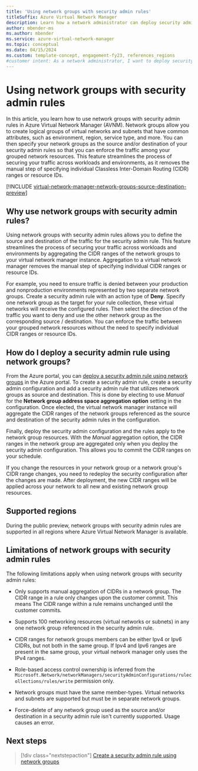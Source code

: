 ```yaml
---
title: 'Using network groups with security admin rules'
titleSuffix: Azure Virtual Network Manager
description: Learn how a network administrator can deploy security admin rules using network groups as the source and destination in Azure Virtual Network Manager.
author: mbender-ms
ms.author: mbender
ms.service: azure-virtual-network-manager
ms.topic: conceptual
ms.date: 04/15/2024
ms.custom: template-concept, engagement-fy23, references_regions
#customer intent: As a network administrator, I want to deploy security admin rules in Azure Virtual Network Manager. When creating security admin rules, I want to define network groups as the source and destination of traffic.
---
```


# Using network groups with security admin rules

In this article, you learn how to use network groups with security admin rules in Azure Virtual Network Manager (AVNM). Network groups allow you to create logical groups of virtual networks and subnets that have common attributes, such as environment, region, service type, and more. You can then specify your network groups as the source and/or destination of your security admin rules so that you can enforce the traffic among your grouped network resources. This feature streamlines the process of securing your traffic across workloads and environments, as it removes the manual step of specifying individual Classless Inter-Domain Routing (CIDR) ranges or resource IDs.

[!INCLUDE [virtual-network-manager-network-groups-source-destination-preview](../../includes/virtual-network-manager-network-groups-source-destination-preview.md)]

## Why use network groups with security admin rules?

Using network groups with security admin rules allows you to define the source and destination of the traffic for the security admin rule. This feature streamlines the process of securing your traffic across workloads and environments by aggregating the CIDR ranges of the network groups to your virtual network manager instance. Aggregation to a virtual network manager removes the manual step of specifying individual CIDR ranges or resource IDs. 

For example, you need to ensure traffic is denied between your production and nonproduction environments represented by two separate network groups. Create a security admin rule with an action type of
**Deny**.
Specify one network group as the target for your rule collection, these virtual networks will receive the configured rules. Then select the direction of the traffic you want to deny and use the other network group as the corresponding source / destination. You can enforce the traffic between your grouped network resources without the need to specify individual CIDR ranges or resource IDs.

## How do I deploy a security admin rule using network groups?

From the Azure portal, you can [deploy a security admin rule using network groups](./how-to-create-security-admin-rule-network-groups.md) in the Azure portal. To create a security admin rule, create a security admin configuration and add a security admin rule that utilizes network groups as source and destination. This is done by electing to use *Manual* for the **Network group address space aggregation option** setting in the configuration. Once elected, the virtual network manager instance will aggregate the CIDR ranges of the network groups referenced as the source and destination of the security admin rules in the configuration.

Finally, deploy the security admin configuration and the rules apply to the network group resources. With the *Manual* aggregation option, the CIDR ranges in the network group are aggregated only when you deploy the security admin configuration. This allows you to commit the CIDR ranges on your schedule.

If you change the resources in your network group or a network group's CIDR range changes, you need to redeploy the security configuration after the changes are made. After deployment, the new CIDR ranges will be applied across your network to all new and existing network group resources.

## Supported regions

During the public preview, network groups with security admin rules are supported in all regions where Azure Virtual Network Manager is available.

## Limitations of network groups with security admin rules

The following limitations apply when using network groups with security admin rules:

- Only supports manual aggregation of CIDRs in a network group. The CIDR range in a rule only changes upon the customer commit. This means The CIDR range within a rule remains unchanged until the customer commits.

- Supports 100 networking resources (virtual networks or subnets) in any one network group referenced in the security admin rule.

- CIDR ranges for network groups members can be either Ipv4 or Ipv6 CIDRs, but not both in the same group. If Ipv4 and Ipv6 ranges are present in the same group, your virtual network manager only uses the IPv4 ranges.

- Role-based access control ownership is inferred from the `Microsoft.Network/networkManagers/securityAdminConfigurations/rulecollections/rules/write` permission only.

- Network groups must have the same member-types. Virtual networks and subnets are supported but must be in separate network groups.

- Force-delete of any network group used as the source and/or destination in a security admin rule isn't currently supported. Usage causes an error.

## Next steps

> [!div class="nextstepaction"]
> [Create a security admin rule using network groups](./how-to-create-security-admin-rule-network-groups.md)
